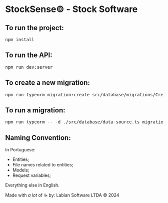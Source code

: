 # StockSense&copy; - Stock Software

## To run the project:
<pre>npm install</pre>

## To run the API:
<pre>npm run dev:server</pre>

## To create a new migration:
<pre>npm run typeorm migration:create src/database/migrations/CreateUsuarioTable</pre>

## To run a migration:
<pre>npm run typeorm -- -d ./src/database/data-source.ts migration:run</pre>

## Naming Convention:
In Portuguese:
* Entities;
* File names related to entities;
* Models;
* Request variables;

Everything else in English.

Made with _a lot_ of ☕ by: Labian Software LTDA &copy; 2024
